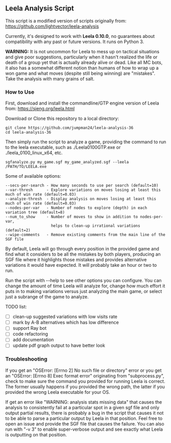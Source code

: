 ## Leela Analysis Script

This script is a modified version of scripts originally from:
https://github.com/lightvector/leela-analysis

Currently, it's designed to work with **Leela 0.10.0**, no guarantees about compatibility with any past or future versions. 
It runs on Python 3.

**WARNING:** It is not uncommon for Leela to mess up on tactical situations and give poor suggestions, particularly when it hasn't
realized the life or death of a group yet that is actually already alive or dead. Like all MC bots, it also has a somewhat different
notion than humans of how to wrap up a won game and what moves (despite still being winning) are "mistakes". Take the analysis with
many grains of salt.

### How to Use
First, download and install the commandline/GTP engine version of Leela from:
https://sjeng.org/leela.html

Download or Clone this repository to a local directory:

    git clone https://github.com/jumpman24/leela-analysis-36
    cd leela-analysis-36

Then simply run the script to analyze a game, providing the command to run to the leela executable, such as ./Leela0100GTP.exe or ./leela_0100_linux_x64, etc.

    sgfanalyze.py my_game.sgf my_game_analyzed.sgf --leela /PATH/TO/LEELA.exe

Some of available options:

    --secs-per-search - How many seconds to use per search (default=10)
    --var-thresh      - Explore variations on moves losing at least this much of win rate (default=0.03)
    --analyze-thresh  - Display analysis on moves losing at least this much of win rate (default=0.03)    
    --nodes-per-var   - Number of nodes to explore (depth) in each variation tree (default=8)
    --num_to_show     - Number of moves to show in addition to nodes-per-var, 
                        helps to clean-up irrational variations (default=2) 
    --wipe-comments   - Remove existing comments from the main line of the SGF file

By default, Leela will go through every position in the provided game and find what it considers to be all the mistakes by both players,
producing an SGF file where it highlights those mistakes and provides alternative variations it would have expected. It will probably take
an hour or two to run.

Run the script with --help to see other options you can configure. You can change the amount of time Leela will analyze for, change how
much effort it puts in to making variations versus just analyzing the main game, or select just a subrange of the game to analyze.

TODO list:

   - [ ] clean-up suggested variations with low visits rate
   - [ ] mark by A-B alternatives which has low difference
   - [ ] support Ray bot
   - [ ] code refactoring 
   - [ ] add documentation
   - [ ] update pdf graph output to have better look

### Troubleshooting

If you get an "OSError: [Errno 2] No such file or directory" error or you get an "OSError: [Errno 8] Exec format error" originating from "subprocess.py",
check to make sure the command you provided for running Leela is correct. The former usually happens if you provided the wrong path, the latter if
you provided the wrong Leela executable for your OS.

If get an error like "WARNING: analysis stats missing data" that causes the analysis to consistently fail at a particular spot in a given sgf file and only
output partial results, there is probably a bug in the script that causes it not to be able to parse a particular output by Leela in that position. Feel
free to open an issue and provide the SGF file that causes the failure. You can also run with "-v 3" to enable super-verbose output and see exactly what
Leela is outputting on that position.
